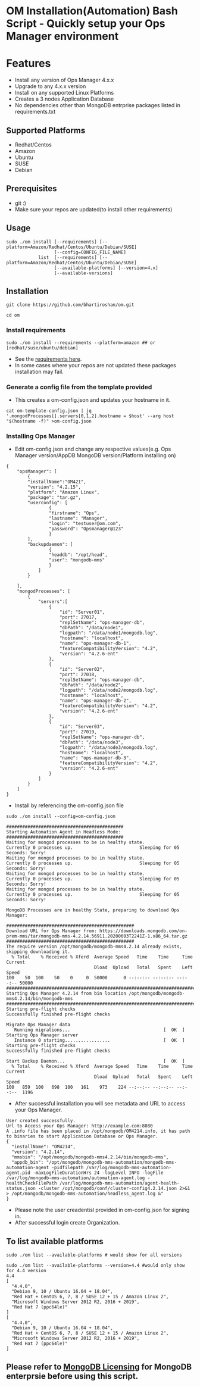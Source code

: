 # OM Installation(Automation) Bash Script - Quickly setup your Ops Manager environment 

# Features

- Install any version of Ops Manager 4.x.x
- Upgrade to any 4.x.x version
- Install on any supported Linux Platforms
- Creates a 3 nodes Application Database
- No dependencies other than MongoDB entrprise packages listed in requirements.txt

## Supported Platforms

- Redhat/Centos
- Amazon
- Ubuntu
- SUSE
- Debian

## Prerequisites

- git :) 
- Make sure your repos are updated(to install other requirements)

## Usage

```
sudo ./om install [--requirements] [--platform=Amazon/Redhat/Centos/Ubuntu/Debian/SUSE]
                  [--config=CONFIG_FILE_NAME]
            list  [--requirements] [--platform=Amazon/Redhat/Centos/Ubuntu/Debian/SUSE]
                  [--available-platforms] [--version=4.x]
                  [--available-versions]
 ``` 
  

## Installation

```
git clone https://github.com/bhartiroshan/om.git

cd om
```

### Install requirements

```
sudo ./om install --requirements --platform=amazon ## or [redhat/suse/ubuntu/debian]
```
- See the [requirements here](https://github.com/bhartiroshan/om/blob/master/requirements.txt). 
- In some cases where your repos are not updated these packages installation may fail. 

### Generate a config file from the template provided

- This creates a om-config.json and updates your hostname in it. 

```
cat om-template-config.json | jq '.mongodProcesses[].servers[0,1,2].hostname = $host' --arg host "$(hostname -f)" >om-config.json
```

### Installing Ops Manager

- Edit om-config.json and change any respective values(e.g. Ops Manager version/AppDB MongoDB version/Platform installing on)

```
{
    "opsManager": [
        {
        "installName":"OM421",
        "version": "4.2.15",
        "platform": "Amazon Linux",
        "package": "tar.gz",
        "userconfig": [
                {
                "firstname": "Ops",
                "lastname": "Manager",
                "login": "testuser@om.com",
                "password": "Opsmanager@123"
                }
        ],
        "backupdaemon": [
                {
                "headdb": "/opt/head",
                "user": "mongodb-mms"
                }
            ]
        }

    ],
    "mongodProcesses": [
        {
            "servers":[
                {
                    "id": "Server01",
                    "port": 27017,
                    "replSetName": "ops-manager-db",
                    "dbPath": "/data/node1",
                    "logpath": "/data/node1/mongodb.log",
                    "hostname": "localhost",
                    "name": "ops-manager-db-1",
                    "featureCompatibilityVersion": "4.2",
                    "version": "4.2.6-ent"
                },
                {
                    "id": "Server02",
                    "port": 27018,
                    "replSetName": "ops-manager-db",
                    "dbPath": "/data/node2",
                    "logpath": "/data/node2/mongodb.log",
                    "hostname": "localhost",
                    "name": "ops-manager-db-2",
                    "featureCompatibilityVersion": "4.2",
                    "version": "4.2.6-ent"
                },
                {
                    "id": "Server03",
                    "port": 27019,
                    "replSetName": "ops-manager-db",
                    "dbPath": "/data/node3",
                    "logpath": "/data/node3/mongodb.log",
                    "hostname": "localhost",
                    "name": "ops-manager-db-3",
                    "featureCompatibilityVersion": "4.2",
                    "version": "4.2.6-ent"
                }
            ]
        }
    ]
}
```

- Install by referencing the om-config.json file

```
sudo ./om install --config=om-config.json 

############################################
Starting Automation Agent in Headless Mode:
############################################
Waiting for mongod processes to be in healthy state.                         Currently 0 processes up.                         Sleeping for 05 Seconds: Sorry!
Waiting for mongod processes to be in healthy state.                         Currently 0 processes up.                         Sleeping for 05 Seconds: Sorry!
Waiting for mongod processes to be in healthy state.                         Currently 0 processes up.                         Sleeping for 05 Seconds: Sorry!
Waiting for mongod processes to be in healthy state.                         Currently 0 processes up.                         Sleeping for 05 Seconds: Sorry!

MongoDB Processes are in healthy State, preparing to download Ops Manager:

################################################
Download URL for Ops Manager from: https://downloads.mongodb.com/on-prem-mms/tar/mongodb-mms-4.2.14.56911.20200603T2241Z-1.x86_64.tar.gz
################################################
The require version /opt/mongodb/mongodb-mms4.2.14 already exists, skipping downloading it.
  % Total    % Received % Xferd  Average Speed   Time    Time     Time  Current
                                 Dload  Upload   Total   Spent    Left  Speed
100    50  100    50    0     0  50000      0 --:--:-- --:--:-- --:--:-- 50000
###################################################################################
Starting Ops Manager 4.2.14 from bin location /opt/mongodb/mongodb-mms4.2.14/bin/mongodb-mms
###################################################################################
Starting pre-flight checks
Successfully finished pre-flight checks

Migrate Ops Manager data
   Running migrations...                                   [  OK  ]
Starting Ops Manager server
   Instance 0 starting.................                    [  OK  ]
Starting pre-flight checks
Successfully finished pre-flight checks

Start Backup Daemon...                                     [  OK  ]
  % Total    % Received % Xferd  Average Speed   Time    Time     Time  Current
                                 Dload  Upload   Total   Spent    Left  Speed
100   859  100   698  100   161    973    224 --:--:-- --:--:-- --:--:--  1196
```
- After successful installation you will see metadata and URL to access your Ops Manager.

```
User created successfully.
Url to Access your Ops Manager: http://example.com:8080
A .info file has been placed in /opt/mongodb/OM4214.info, it has path to binaries to start Application Database or Ops Manager.
{
  "installName": "OM4214",
  "version": "4.2.14",
  "mmsbin": "/opt/mongodb/mongodb-mms4.2.14/bin/mongodb-mms",
  "appdb_bin": "/opt/mongodb/mongodb-mms-automation/mongodb-mms-automation-agent -pidfilepath /var/log/mongodb-mms-automation-agent.pid -maxLogFileDurationHrs 24 -logLevel INFO -logFile /var/log/mongodb-mms-automation/automation-agent.log -healthCheckFilePath /var/log/mongodb-mms-automation/agent-health-status.json -cluster /opt/mongodb/conf/cluster-config4.2.14.json 2>&1 > /opt/mongodb/mongodb-mms-automation/headless_agent.log &"
}
```
- Please note the user creadentisl provided in om-config.json for signing in. 
- After successful login create Organization. 

## To list available platforms
```
sudo ./om list --available-platforms # would show for all versions
```
```
sudo ./om list --available-platforms --version=4.4 #would only show for 4.4 version
4.4
[
  "4.4.0",
  "Debian 9, 10 / Ubuntu 16.04 + 18.04",
  "Red Hat + CentOS 6, 7, 8 / SUSE 12 + 15 / Amazon Linux 2",
  "Microsoft Windows Server 2012 R2, 2016 + 2019",
  "Red Hat 7 (ppc64le)"
]
[
  "4.4.0",
  "Debian 9, 10 / Ubuntu 16.04 + 18.04",
  "Red Hat + CentOS 6, 7, 8 / SUSE 12 + 15 / Amazon Linux 2",
  "Microsoft Windows Server 2012 R2, 2016 + 2019",
  "Red Hat 7 (ppc64le)"
]
```

## Please refer to [MongoDB Licensing](https://www.mongodb.com/community/licensing) for MongoDB enterprsie before using this script. 

